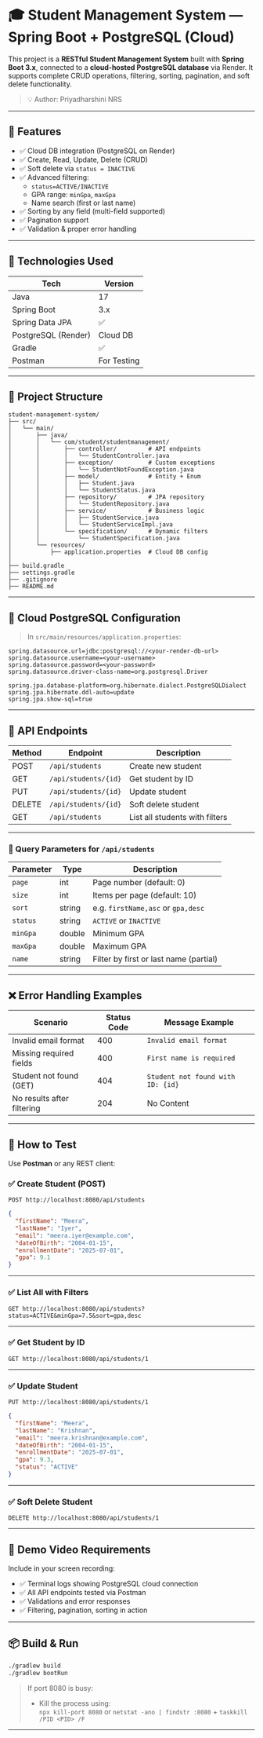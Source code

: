 # 🎓 Student Management System — Spring Boot + PostgreSQL (Cloud)

This project is a **RESTful Student Management System** built with **Spring Boot 3.x**, connected to a **cloud-hosted PostgreSQL database** via Render. It supports complete CRUD operations, filtering, sorting, pagination, and soft delete functionality.

> 💡 Author: Priyadharshini NRS

---

## 🚀 Features

- ✅ Cloud DB integration (PostgreSQL on Render)
- ✅ Create, Read, Update, Delete (CRUD)
- ✅ Soft delete via `status = INACTIVE`
- ✅ Advanced filtering:
  - `status=ACTIVE/INACTIVE`
  - GPA range: `minGpa`, `maxGpa`
  - Name search (first or last name)
- ✅ Sorting by any field (multi-field supported)
- ✅ Pagination support
- ✅ Validation & proper error handling

---

## 🧠 Technologies Used

| Tech               | Version       |
|--------------------|---------------|
| Java               | 17            |
| Spring Boot        | 3.x           |
| Spring Data JPA    | ✅            |
| PostgreSQL (Render)| Cloud DB      |
| Gradle             | ✅            |
| Postman            | For Testing   |

---

## 📁 Project Structure

```
student-management-system/
├── src/
│   └── main/
│       ├── java/
│       │   └── com/student/studentmanagement/
│       │       ├── controller/         # API endpoints
│       │       │   └── StudentController.java
│       │       ├── exception/          # Custom exceptions
│       │       │   └── StudentNotFoundException.java
│       │       ├── model/              # Entity + Enum
│       │       │   ├── Student.java
│       │       │   └── StudentStatus.java
│       │       ├── repository/         # JPA repository
│       │       │   └── StudentRepository.java
│       │       ├── service/            # Business logic
│       │       │   ├── StudentService.java
│       │       │   └── StudentServiceImpl.java
│       │       └── specification/      # Dynamic filters
│       │           └── StudentSpecification.java
│       └── resources/
│           ├── application.properties  # Cloud DB config
│
├── build.gradle
├── settings.gradle
├── .gitignore
├── README.md
```

---

## 🔐 Cloud PostgreSQL Configuration

> In `src/main/resources/application.properties`:

```properties
spring.datasource.url=jdbc:postgresql://<your-render-db-url>
spring.datasource.username=<your-username>
spring.datasource.password=<your-password>
spring.datasource.driver-class-name=org.postgresql.Driver

spring.jpa.database-platform=org.hibernate.dialect.PostgreSQLDialect
spring.jpa.hibernate.ddl-auto=update
spring.jpa.show-sql=true
```

---

## 📮 API Endpoints

| Method | Endpoint                   | Description                           |
|--------|----------------------------|---------------------------------------|
| POST   | `/api/students`            | Create new student                    |
| GET    | `/api/students/{id}`       | Get student by ID                     |
| PUT    | `/api/students/{id}`       | Update student                        |
| DELETE | `/api/students/{id}`       | Soft delete student                   |
| GET    | `/api/students`            | List all students with filters        |

---

### 📌 Query Parameters for `/api/students`

| Parameter   | Type     | Description                            |
|-------------|----------|----------------------------------------|
| `page`      | int      | Page number (default: 0)               |
| `size`      | int      | Items per page (default: 10)           |
| `sort`      | string   | e.g. `firstName,asc` or `gpa,desc`     |
| `status`    | string   | `ACTIVE` or `INACTIVE`                 |
| `minGpa`    | double   | Minimum GPA                            |
| `maxGpa`    | double   | Maximum GPA                            |
| `name`      | string   | Filter by first or last name (partial) |

---

## ❌ Error Handling Examples

| Scenario                  | Status Code | Message Example                          |
|---------------------------|-------------|-------------------------------------------|
| Invalid email format      | 400         | `Invalid email format`                   |
| Missing required fields   | 400         | `First name is required`                 |
| Student not found (GET)   | 404         | `Student not found with ID: {id}`        |
| No results after filtering| 204         | No Content                                |

---

## 🧪 How to Test

Use **Postman** or any REST client:

### ✅ Create Student (POST)

```
POST http://localhost:8080/api/students
```

```json
{
  "firstName": "Meera",
  "lastName": "Iyer",
  "email": "meera.iyer@example.com",
  "dateOfBirth": "2004-01-15",
  "enrollmentDate": "2025-07-01",
  "gpa": 9.1
}
```

---

### ✅ List All with Filters

```
GET http://localhost:8080/api/students?status=ACTIVE&minGpa=7.5&sort=gpa,desc
```

---

### ✅ Get Student by ID

```
GET http://localhost:8080/api/students/1
```

---

### ✅ Update Student

```
PUT http://localhost:8080/api/students/1
```

```json
{
  "firstName": "Meera",
  "lastName": "Krishnan",
  "email": "meera.krishnan@example.com",
  "dateOfBirth": "2004-01-15",
  "enrollmentDate": "2025-07-01",
  "gpa": 9.3,
  "status": "ACTIVE"
}
```

---

### ✅ Soft Delete Student

```
DELETE http://localhost:8080/api/students/1
```

---

## 🎥 Demo Video Requirements

Include in your screen recording:

- ✅ Terminal logs showing PostgreSQL cloud connection
- ✅ All API endpoints tested via Postman
- ✅ Validations and error responses
- ✅ Filtering, pagination, sorting in action

---

## 📦 Build & Run

```bash
./gradlew build
./gradlew bootRun
```

> If port 8080 is busy:
> - Kill the process using:  
>   `npx kill-port 8080` or `netstat -ano | findstr :8080` + `taskkill /PID <PID> /F`

---


